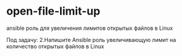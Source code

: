 open-file-limit-up
=========

ansible роль для увеличения лимитов открытых файлов в Linux

Под задачу:
2.Напишите Ansible роль увеличивающую лимит на количество открытых файлов в Linux